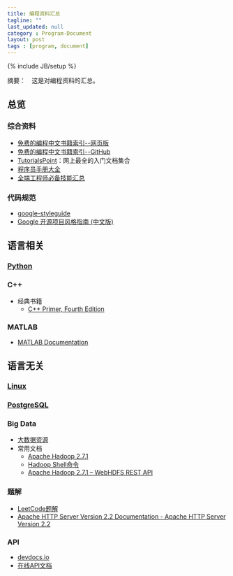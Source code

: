 ```yaml
---
title: 编程资料汇总
tagline: ""
last_updated: null
category : Program-Document
layout: post
tags : [program, document]
---
```


{% include JB/setup %}

摘要：　这是对编程资料的汇总。

<!-- more -->


## 总览

### 综合资料
+ [免费的编程中文书籍索引--网页版](http://siberiawolf.com/free_programming/index.html)
+ [免费的编程中文书籍索引--GitHub](https://github.com/justjavac/free-programming-books-zh_CN)
+ [TutorialsPoint](http://www.tutorialspoint.com/index.htm)：网上最全的入门文档集合
+ [程序员手册大全](http://manual.51yip.com/)
+ [全端工程师必备技能汇总 ](http://blog.csdn.net/sunboy_2050/article/details/25567741)

### 代码规范
+ [google-styleguide](https://github.com/google/styleguide)
+ [Google 开源项目风格指南 (中文版)](http://zh-google-styleguide.readthedocs.org/en/latest/)


## 语言相关

### [Python](http://asin929.github.io/2016/04/09/%E7%BC%96%E7%A8%8B%E8%B5%84%E6%96%99-Python)


### C++
+ 经典书籍
    + [C++ Primer, Fourth Edition](http://manual.51yip.com/c++/)

### MATLAB
+ [MATLAB Documentation](http://www.mathworks.com/help/)


## 语言无关

### [Linux](http://asin929.github.io/2016/04/09/%E7%BC%96%E7%A8%8B%E8%B5%84%E6%96%99-Linux)


### [PostgreSQL](http://asin929.github.io/2016/04/09/%E7%BC%96%E7%A8%8B%E8%B5%84%E6%96%99-PostgreSQL)

### Big Data

+ [大数据资源](https://github.com/Flowerowl/Big_Data_Resources)
+ 常用文档
    + [Apache Hadoop 2.7.1](http://hadoop.apache.org/docs/current/hadoop-project-dist/hadoop-common/FileSystemShell.html#rmdir)
    + [Hadoop Shell命令](http://hadoop.apache.org/docs/current/hadoop-project-dist/hadoop-common/FileSystemShell.html#rmdir)
    + [Apache Hadoop 2.7.1 – WebHDFS REST API](http://hadoop.apache.org/docs/current/hadoop-project-dist/hadoop-hdfs/WebHDFS.html)


### 题解
+ [LeetCode题解](https://www.gitbook.com/book/siddontang/leetcode-solution/details)
+ [Apache HTTP Server Version 2.2 Documentation - Apache HTTP Server Version 2.2](http://httpd.apache.org/docs/2.2/)

### API
+ [devdocs.io](http://devdocs.io/)
+ [在线API文档](http://tool.oschina.net/apidocs)
